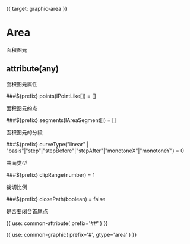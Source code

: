 {{ target: graphic-area }}

# Area

面积图元

## attribute(any)

面积图元属性

###${prefix} points(IPointLike[]) = []

面积图元的点

###${prefix} segments(IAreaSegment[]) = []

面积图元的分段

###${prefix} curveType("linear" | "basis"|"step"|"stepBefore"|"stepAfter"|"monotoneX"|"monotoneY") = 0

曲面类型

###${prefix} clipRange(number) = 1

裁切比例

###${prefix} closePath(boolean) = false

是否要闭合首尾点

{{ use: common-attribute(
  prefix='##'
) }}

{{ use: common-graphic(
  prefix='#',
  gtype='area'
) }}
